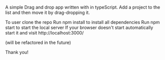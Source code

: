 A simple Drag and drop app written with in typeScript.
Add a project to the list and then move it by drag-dropping it.

To user clone the repo
Run npm install to install all dependencies
Run npm start to start the local server
If your browser doesn't start automatically start it and visit http://localhost:3000/

(will be refactored in the future)

Thank you!
